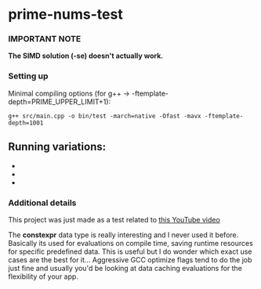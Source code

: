 # prime-nums-test

### IMPORTANT NOTE

**The SIMD solution (-se) doesn't actually work.**

### Setting up

Minimal compiling options (for g++ -> -ftemplate-depth=PRIME_UPPER_LIMIT+1):

```
g++ src/main.cpp -o bin/test -march=native -Ofast -mavx -ftemplate-depth=1001
```

Running variations:
- 
- 
- 
- 

### Additional details

This project was just made as a test related to [this YouTube video](https://www.youtube.com/watch?v=8-VZoXn8f9U)

The **constexpr** data type is really interesting and I never used it before.
Basically its used for evaluations on compile time, saving runtime resources for specific predefined data.
This is useful but I do wonder which exact use cases are the best for it...
Aggressive GCC optimize flags tend to do the job just fine and usually you'd be looking at data caching evaluations for the flexibility of your app.
